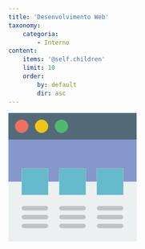 ```yaml
---
title: 'Desenvolvimento Web'
taxonomy:
    categoria:
        - Interno
content:
    items: '@self.children'
    limit: 10
    order:
        by: default
        dir: asc
---
```


![Setor de Websites](002-multimedia.png)